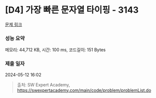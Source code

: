 # [D4] 가장 빠른 문자열 타이핑 - 3143 

[문제 링크](https://swexpertacademy.com/main/code/problem/problemDetail.do?contestProbId=AV_65wkqsb4DFAWS) 

### 성능 요약

메모리: 44,712 KB, 시간: 100 ms, 코드길이: 151 Bytes

### 제출 일자

2024-05-12 16:02



> 출처: SW Expert Academy, https://swexpertacademy.com/main/code/problem/problemList.do